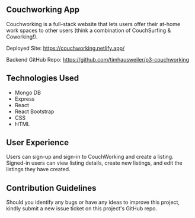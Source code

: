 ## Couchworking App
Couchworking is a full-stack website that lets users offer their at-home work spaces to other users (think a combination of CouchSurfing & Coworking!). 

Deployed Site: https://couchworking.netlify.app/

Backend GitHub Repo: https://github.com/timhausweiler/p3-couchworking

## Technologies Used
- Mongo DB
- Express
- React
- React Bootstrap
- CSS
- HTML

## User Experience
Users can sign-up and sign-in to CouchWorking and create a listing. Signed-in users can view listing details, create new listings, and edit the listings they have created. 

## Contribution Guidelines
Should you identify any bugs or have any ideas to improve this project, kindly submit a new issue ticket on this project's GitHub repo.

